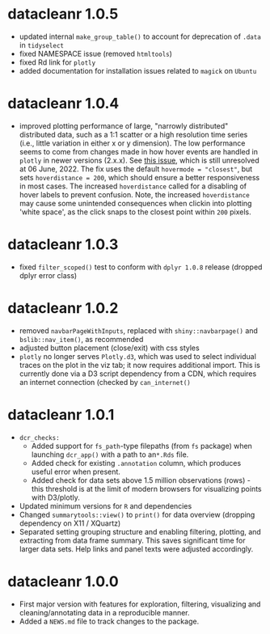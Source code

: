# datacleanr 1.0.5

* updated internal `make_group_table()` to account for deprecation of `.data` in `tidyselect`
* fixed NAMESPACE issue (removed `htmltools`)
* fixed Rd link for `plotly`
* added documentation for installation issues related to `magick` on `Ubuntu`


# datacleanr 1.0.4

* improved plotting performance of large, "narrowly distributed" distributed data, such as a 1:1 scatter or a high resolution time series (i.e., little variation in either x or y dimension). 
The low performance seems to come from changes made in how hover events are handled in `plotly` in newer versions (2.x.x). See [this issue](https://github.com/plotly/plotly.js/issues/5790#issuecomment-1067844436), which is still unresolved at 06 June, 2022. 
The fix uses the default `hovermode = "closest"`, but sets `hoverdistance = 200`, which should ensure a better responsiveness in most cases.
The increased `hoverdistance` called for a disabling of hover labels to prevent confusion.
Note, the increased `hoverdistance` may cause some unintended consequences when clickin into plotting 'white space', as the click snaps to the closest point within `200` pixels.

# datacleanr 1.0.3

* fixed `filter_scoped()` test to conform with `dplyr 1.0.8` release (dropped dplyr error class)

# datacleanr 1.0.2

* removed `navbarPageWithInputs`, replaced with `shiny::navbarpage()` and `bslib::nav_item()`, as recommended
* adjusted button placement (close/exit) with css styles 
* `plotly` no longer serves `Plotly.d3`, which was used to select individual traces on the plot in the viz tab; it now requires additional import. This is currently done via a D3 script dependency from a CDN, which requires an internet connection (checked by `can_internet()`


# datacleanr 1.0.1

* `dcr_checks:`  
  - Added support for `fs_path`-type filepaths (from `fs` package) when launching `dcr_app()` with a path to an`*.Rds` file.
  - Added check for existing `.annotation` column, which produces useful error when present.  
  - Added check for data sets above 1.5 million observations (rows) - this threshold is at the limit of modern browsers for visualizing points with D3/plotly.
* Updated minimum versions for `R` and dependencies
* Changed `summarytools::view()` to `print()` for data overview (dropping dependency on X11 / XQuartz)
* Separated setting grouping structure and enabling filtering, plotting, and extracting from data frame summary.
This saves significant time for larger data sets.
Help links and panel texts were adjusted accordingly.


# datacleanr 1.0.0

* First major version with features for exploration, filtering, visualizing and cleaning/annotating data in a reproducible manner.
* Added a `NEWS.md` file to track changes to the package.
